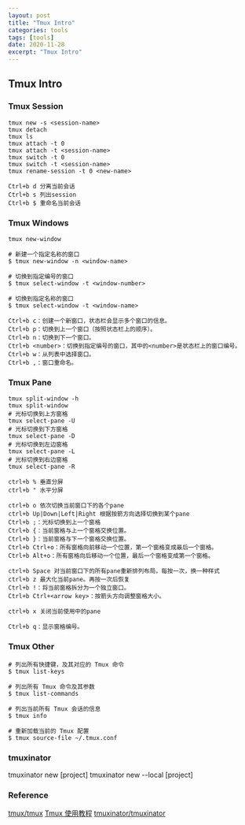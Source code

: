```yaml
---
layout: post
title: "Tmux Intro"
categories: tools
tags: [tools]
date: 2020-11-28
excerpt: "Tmux Intro"
---
```


## Tmux Intro

### Tmux Session

    tmux new -s <session-name>
    tmux detach
    tmux ls
    tmux attach -t 0
    tmux attach -t <session-name>
    tmux switch -t 0
    tmux switch -t <session-name>
    tmux rename-session -t 0 <new-name>

    Ctrl+b d 分离当前会话
    Ctrl+b s 列出session
    Ctrl+b $ 重命名当前会话

### Tmux Windows

    tmux new-window

    # 新建一个指定名称的窗口
    $ tmux new-window -n <window-name>

    # 切换到指定编号的窗口
    $ tmux select-window -t <window-number>

    # 切换到指定名称的窗口
    $ tmux select-window -t <window-name>

    Ctrl+b c：创建一个新窗口，状态栏会显示多个窗口的信息。
    Ctrl+b p：切换到上一个窗口（按照状态栏上的顺序）。
    Ctrl+b n：切换到下一个窗口。
    Ctrl+b <number>：切换到指定编号的窗口，其中的<number>是状态栏上的窗口编号。
    Ctrl+b w：从列表中选择窗口。
    Ctrl+b ,：窗口重命名。

### Tmux Pane

    tmux split-window -h
    tmux split-window
    # 光标切换到上方窗格
    tmux select-pane -U
    # 光标切换到下方窗格
    tmux select-pane -D
    # 光标切换到左边窗格
    tmux select-pane -L
    # 光标切换到右边窗格
    tmux select-pane -R

    ctrl+b % 垂直分屏
    ctrl+b " 水平分屏

    ctrl+b o 依次切换当前窗口下的各个pane
    ctrl+b Up|Down|Left|Right 根据按箭方向选择切换到某个pane
    Ctrl+b ;：光标切换到上一个窗格
    Ctrl+b {：当前窗格与上一个窗格交换位置。
    Ctrl+b }：当前窗格与下一个窗格交换位置。
    Ctrl+b Ctrl+o：所有窗格向前移动一个位置，第一个窗格变成最后一个窗格。
    Ctrl+b Alt+o：所有窗格向后移动一个位置，最后一个窗格变成第一个窗格。

    ctrl+b Space 对当前窗口下的所有pane重新排列布局，每按一次，换一种样式
    ctrl+b z 最大化当前pane。再按一次后恢复
    Ctrl+b !：将当前窗格拆分为一个独立窗口。
    Ctrl+b Ctrl+<arrow key>：按箭头方向调整窗格大小。

    ctrl+b x 关闭当前使用中的pane

    Ctrl+b q：显示窗格编号。

### Tmux Other

    # 列出所有快捷键，及其对应的 Tmux 命令
    $ tmux list-keys

    # 列出所有 Tmux 命令及其参数
    $ tmux list-commands

    # 列出当前所有 Tmux 会话的信息
    $ tmux info

    # 重新加载当前的 Tmux 配置
    $ tmux source-file ~/.tmux.conf

### tmuxinator

   tmuxinator new [project]
   tmuxinator new --local [project]

### Reference
[tmux/tmux](https://github.com/tmux/tmux/)
[Tmux 使用教程](http://www.ruanyifeng.com/blog/2019/10/tmux.html)
[tmuxinator/tmuxinator](https://github.com/tmuxinator/tmuxinator)
